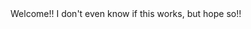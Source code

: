 <!DOCTYPE html>
<html>
<style="background-color:#4c4c4c;">
<heading>
  Welcome!!
</heading>
<body>
  I don't even know if this works, but hope so!!
</body>
</style>
</html>
